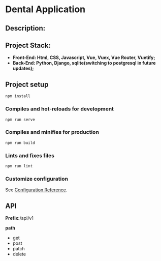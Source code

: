 # Dental Application

## Description:

## Project Stack:

* **Front-End: Html, CSS, Javascript, Vue, Vuex, Vue Router, Vuetify;**
* **Back-End: Python, Django, sqlite(switching to postgresql in future updates);**

## Project setup
```
npm install
```

### Compiles and hot-reloads for development
```
npm run serve
```

### Compiles and minifies for production
```
npm run build
```

### Lints and fixes files
```
npm run lint
```

### Customize configuration
See [Configuration Reference](https://cli.vuejs.org/config/).

## API

**Prefix:**/api/v1

**path**

* get
* post
* patch
* delete
